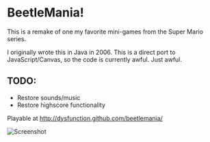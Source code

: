 BeetleMania!
===

This is a remake of one my favorite mini-games from the Super Mario series.

I originally wrote this in Java in 2006. This is a direct port to JavaScript/Canvas, so the code is currently awful. Just awful.

TODO:
--

* Restore sounds/music
* Restore highscore functionality

Playable at http://dysfunction.github.com/beetlemania/

![Screenshot](http://javaunlimited.net/beetlemania/img/screen.gif)
